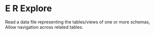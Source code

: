 # E R Explore

Read a data file representing the tables/views of one or more schemas,
Allow navigation across related tables.

